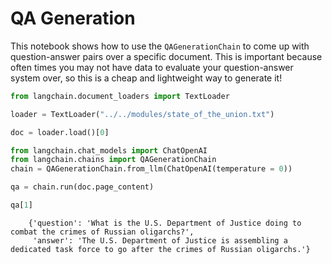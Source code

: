 # QA Generation
This notebook shows how to use the `QAGenerationChain` to come up with question-answer pairs over a specific document.
This is important because often times you may not have data to evaluate your question-answer system over, so this is a cheap and lightweight way to generate it!

<!-- WARNING: THIS FILE WAS AUTOGENERATED! DO NOT EDIT! Instead, edit the notebook w/the location & name as this file. -->


```python
from langchain.document_loaders import TextLoader
```


```python
loader = TextLoader("../../modules/state_of_the_union.txt")
```


```python
doc = loader.load()[0]
```


```python
from langchain.chat_models import ChatOpenAI
from langchain.chains import QAGenerationChain
chain = QAGenerationChain.from_llm(ChatOpenAI(temperature = 0))
```


```python
qa = chain.run(doc.page_content)
```


```python
qa[1]
```

<CodeOutputBlock lang="python">

```
    {'question': 'What is the U.S. Department of Justice doing to combat the crimes of Russian oligarchs?',
     'answer': 'The U.S. Department of Justice is assembling a dedicated task force to go after the crimes of Russian oligarchs.'}
```

</CodeOutputBlock>
